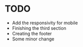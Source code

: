 # TODO
 
- Add the responsivity for mobile
- Finishing the third section
- Creating the footer
- Some minor change
